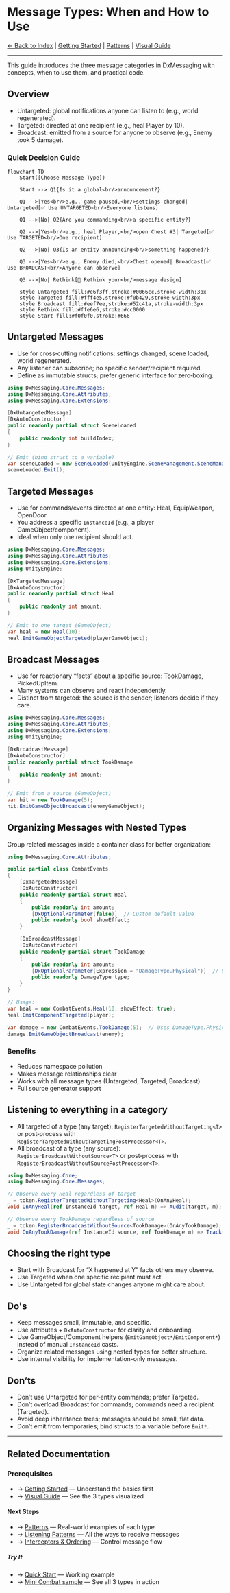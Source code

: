 # Message Types: When and How to Use

[← Back to Index](Index.md) | [Getting Started](GettingStarted.md) | [Patterns](Patterns.md) | [Visual Guide](VisualGuide.md)

---

This guide introduces the three message categories in DxMessaging with concepts, when to use them, and practical code.

## Overview

- Untargeted: global notifications anyone can listen to (e.g., world regenerated).
- Targeted: directed at one recipient (e.g., heal Player by 10).
- Broadcast: emitted from a source for anyone to observe (e.g., Enemy took 5 damage).

### Quick Decision Guide

```mermaid
flowchart TD
    Start([Choose Message Type])

    Start --> Q1{Is it a global<br/>announcement?}

    Q1 -->|Yes<br/>e.g., game paused,<br/>settings changed| Untargeted[✅ Use UNTARGETED<br/>Everyone listens]

    Q1 -->|No| Q2{Are you commanding<br/>a specific entity?}

    Q2 -->|Yes<br/>e.g., heal Player,<br/>open Chest #3| Targeted[✅ Use TARGETED<br/>One recipient]

    Q2 -->|No| Q3{Is an entity announcing<br/>something happened?}

    Q3 -->|Yes<br/>e.g., Enemy died,<br/>Chest opened| Broadcast[✅ Use BROADCAST<br/>Anyone can observe]

    Q3 -->|No| Rethink[🤔 Rethink your<br/>message design]

    style Untargeted fill:#e6f3ff,stroke:#0066cc,stroke-width:3px
    style Targeted fill:#fff4e5,stroke:#f0b429,stroke-width:3px
    style Broadcast fill:#eef7ee,stroke:#52c41a,stroke-width:3px
    style Rethink fill:#ffe6e6,stroke:#cc0000
    style Start fill:#f0f0f0,stroke:#666
```

## Untargeted Messages

- Use for cross‑cutting notifications: settings changed, scene loaded, world regenerated.
- Any listener can subscribe; no specific sender/recipient required.
- Define as immutable structs; prefer generic interface for zero‑boxing.

```csharp
using DxMessaging.Core.Messages;
using DxMessaging.Core.Attributes;
using DxMessaging.Core.Extensions;

[DxUntargetedMessage]
[DxAutoConstructor]
public readonly partial struct SceneLoaded
{
    public readonly int buildIndex;
}

// Emit (bind struct to a variable)
var sceneLoaded = new SceneLoaded(UnityEngine.SceneManagement.SceneManager.GetActiveScene().buildIndex);
sceneLoaded.Emit();
```

## Targeted Messages

- Use for commands/events directed at one entity: Heal, EquipWeapon, OpenDoor.
- You address a specific `InstanceId` (e.g., a player GameObject/component).
- Ideal when only one recipient should act.

```csharp
using DxMessaging.Core.Messages;
using DxMessaging.Core.Attributes;
using DxMessaging.Core.Extensions;
using UnityEngine;

[DxTargetedMessage]
[DxAutoConstructor]
public readonly partial struct Heal
{
    public readonly int amount;
}

// Emit to one target (GameObject)
var heal = new Heal(10);
heal.EmitGameObjectTargeted(playerGameObject);
```

## Broadcast Messages

- Use for reactionary “facts” about a specific source: TookDamage, PickedUpItem.
- Many systems can observe and react independently.
- Distinct from targeted: the source is the sender; listeners decide if they care.

```csharp
using DxMessaging.Core.Messages;
using DxMessaging.Core.Attributes;
using DxMessaging.Core.Extensions;
using UnityEngine;

[DxBroadcastMessage]
[DxAutoConstructor]
public readonly partial struct TookDamage
{
    public readonly int amount;
}

// Emit from a source (GameObject)
var hit = new TookDamage(5);
hit.EmitGameObjectBroadcast(enemyGameObject);
```

## Organizing Messages with Nested Types

Group related messages inside a container class for better organization:

```csharp
using DxMessaging.Core.Attributes;

public partial class CombatEvents
{
    [DxTargetedMessage]
    [DxAutoConstructor]
    public readonly partial struct Heal
    {
        public readonly int amount;
        [DxOptionalParameter(false)]  // Custom default value
        public readonly bool showEffect;
    }

    [DxBroadcastMessage]
    [DxAutoConstructor]
    public readonly partial struct TookDamage
    {
        public readonly int amount;
        [DxOptionalParameter(Expression = "DamageType.Physical")]  // Enum default
        public readonly DamageType type;
    }
}

// Usage:
var heal = new CombatEvents.Heal(10, showEffect: true);
heal.EmitComponentTargeted(player);

var damage = new CombatEvents.TookDamage(5);  // Uses DamageType.Physical
damage.EmitGameObjectBroadcast(enemy);
```

### Benefits

- Reduces namespace pollution
- Makes message relationships clear
- Works with all message types (Untargeted, Targeted, Broadcast)
- Full source generator support

## Listening to everything in a category

- All targeted of a type (any target): `RegisterTargetedWithoutTargeting<T>` or post‑process with `RegisterTargetedWithoutTargetingPostProcessor<T>`.
- All broadcast of a type (any source): `RegisterBroadcastWithoutSource<T>` or post‑process with `RegisterBroadcastWithoutSourcePostProcessor<T>`.

```csharp
using DxMessaging.Core;
using DxMessaging.Core.Messages;

// Observe every Heal regardless of target
_ = token.RegisterTargetedWithoutTargeting<Heal>(OnAnyHeal);
void OnAnyHeal(ref InstanceId target, ref Heal m) => Audit(target, m);

// Observe every TookDamage regardless of source
_ = token.RegisterBroadcastWithoutSource<TookDamage>(OnAnyTookDamage);
void OnAnyTookDamage(ref InstanceId source, ref TookDamage m) => Track(source, m);
```

## Choosing the right type

- Start with Broadcast for “X happened at Y” facts others may observe.
- Use Targeted when one specific recipient must act.
- Use Untargeted for global state changes anyone might care about.

## Do's

- Keep messages small, immutable, and specific.
- Use attributes + `DxAutoConstructor` for clarity and onboarding.
- Use GameObject/Component helpers (`EmitGameObject*`/`EmitComponent*`) instead of manual `InstanceId` casts.
- Organize related messages using nested types for better structure.
- Use internal visibility for implementation-only messages.

## Don’ts

- Don’t use Untargeted for per‑entity commands; prefer Targeted.
- Don’t overload Broadcast for commands; commands need a recipient (Targeted).
- Avoid deep inheritance trees; messages should be small, flat data.
- Don’t emit from temporaries; bind structs to a variable before `Emit*`.

---

## Related Documentation

### Prerequisites

- → [Getting Started](GettingStarted.md) — Understand the basics first
- → [Visual Guide](VisualGuide.md) — See the 3 types visualized

#### Next Steps

- → [Patterns](Patterns.md) — Real-world examples of each type
- → [Listening Patterns](ListeningPatterns.md) — All the ways to receive messages
- → [Interceptors & Ordering](InterceptorsAndOrdering.md) — Control message flow

##### Try It

- → [Quick Start](QuickStart.md) — Working example
- → [Mini Combat sample](../Samples~/Mini%20Combat/README.md) — See all 3 types in action
